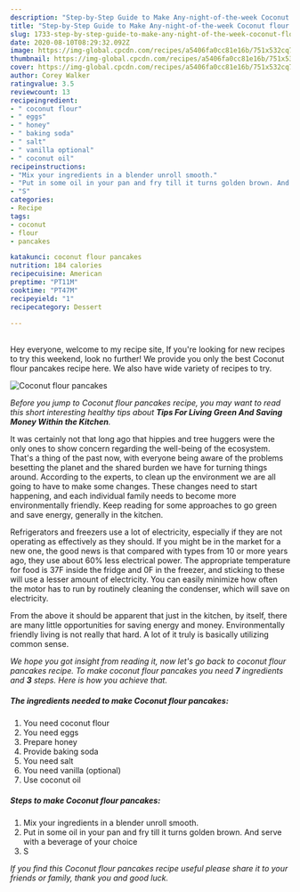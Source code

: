 ```yaml
---
description: "Step-by-Step Guide to Make Any-night-of-the-week Coconut flour pancakes"
title: "Step-by-Step Guide to Make Any-night-of-the-week Coconut flour pancakes"
slug: 1733-step-by-step-guide-to-make-any-night-of-the-week-coconut-flour-pancakes
date: 2020-08-10T08:29:32.092Z
image: https://img-global.cpcdn.com/recipes/a5406fa0cc81e16b/751x532cq70/coconut-flour-pancakes-recipe-main-photo.jpg
thumbnail: https://img-global.cpcdn.com/recipes/a5406fa0cc81e16b/751x532cq70/coconut-flour-pancakes-recipe-main-photo.jpg
cover: https://img-global.cpcdn.com/recipes/a5406fa0cc81e16b/751x532cq70/coconut-flour-pancakes-recipe-main-photo.jpg
author: Corey Walker
ratingvalue: 3.5
reviewcount: 13
recipeingredient:
- " coconut flour"
- " eggs"
- " honey"
- " baking soda"
- " salt"
- " vanilla optional"
- " coconut oil"
recipeinstructions:
- "Mix your ingredients in a blender unroll smooth."
- "Put in some oil in your pan and fry till it turns golden brown. And serve with a beverage of your choice"
- "S"
categories:
- Recipe
tags:
- coconut
- flour
- pancakes

katakunci: coconut flour pancakes 
nutrition: 184 calories
recipecuisine: American
preptime: "PT11M"
cooktime: "PT47M"
recipeyield: "1"
recipecategory: Dessert

---
```

<br>
Hey everyone, welcome to my recipe site, If you're looking for new recipes to try this weekend, look no further! We provide you only the best Coconut flour pancakes recipe here. We also have wide variety of recipes to try.
<br>


![Coconut flour pancakes](https://img-global.cpcdn.com/recipes/a5406fa0cc81e16b/751x532cq70/coconut-flour-pancakes-recipe-main-photo.jpg)

<i>Before you jump to Coconut flour pancakes recipe, you may want to read this short interesting healthy tips about 
<strong>Tips For Living Green And Saving Money Within the Kitchen</strong>.</i>
</br>

It was certainly not that long ago that hippies and tree huggers were the only ones to show concern regarding the well-being of the ecosystem. That's a thing of the past now, with everyone being aware of the problems besetting the planet and the shared burden we have for turning things around. According to the experts, to clean up the environment we are all going to have to make some changes. These changes need to start happening, and each individual family needs to become more environmentally friendly. Keep reading for some approaches to go green and save energy, generally in the kitchen.

Refrigerators and freezers use a lot of electricity, especially if they are not operating as effectively as they should. If you might be in the market for a new one, the good news is that compared with types from 10 or more years ago, they use about 60% less electrical power. The appropriate temperature for food is 37F inside the fridge and 0F in the freezer, and sticking to these will use a lesser amount of electricity. You can easily minimize how often the motor has to run by routinely cleaning the condenser, which will save on electricity.

From the above it should be apparent that just in the kitchen, by itself, there are many little opportunities for saving energy and money. Environmentally friendly living is not really that hard. A lot of it truly is basically utilizing common sense.


<i>We hope you got insight from reading it, now let's go back to coconut flour pancakes recipe. To make coconut flour pancakes you need <strong>7</strong> ingredients and <strong>3</strong> steps. Here is how you achieve that.
</i>

##### The ingredients needed to make Coconut flour pancakes:

1. You need  coconut flour
1. You need  eggs
1. Prepare  honey
1. Provide  baking soda
1. You need  salt
1. You need  vanilla (optional)
1. Use  coconut oil


##### Steps to make Coconut flour pancakes:

1. Mix your ingredients in a blender unroll smooth.
1. Put in some oil in your pan and fry till it turns golden brown. And serve with a beverage of your choice
1. S


<i>If you find this Coconut flour pancakes recipe useful please share it to your friends or family, thank you and good luck.</i>
